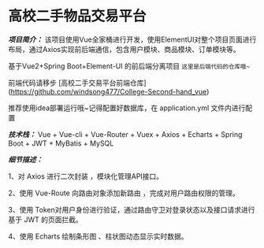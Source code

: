 # 高校二手物品交易平台

***项目简介：*** 该项目使用Vue全家桶进行开发，使用ElementUI对整个项目页面进行布局，通过Axios实现前后端通信，包含用户模块、商品模块、订单模块等。



基于Vue2+Spring Boot+Element-UI 的前后端分离项目
`这里是后端代码的仓库哦~`  


前端代码请移步 [高校二手交易平台前端仓库] (https://github.com/windsong477/College-Second-hand_vue)



推荐使用idea部署运行哦~记得配置好数据库，在 application.yml 文件内进行配置  



***技术栈：***  Vue + Vue-cli + Vue-Router + Vuex + Axios + Echarts + Spring Boot + JWT + MyBatis + MySQL  



***细节描述：***

1、对 Axios 进行二次封装 ，模块化管理API接口。 

2、使用 Vue-Route 向路由对象添加新路由 ，完成对用户路由权限的管理。

3、使用 Token对用户身份进行验证，通过路由守卫对登录状态以及接口请求进行基于 JWT 的页面拦截。

4、使用 Echarts 绘制条形图 、柱状图动态显示实时数据。

